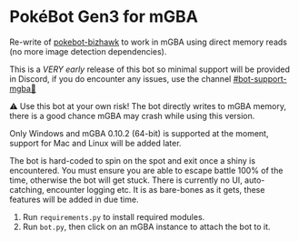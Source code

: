 # PokéBot Gen3 for mGBA

Re-write of [pokebot-bizhawk](https://github.com/40Cakes/pokebot-bizhawk) to work in mGBA using direct memory reads (no more image detection dependencies).

This is a *VERY early* release of this bot so minimal support will be provided in Discord, if you do encounter any issues, use the channel [#bot-support-mgba🧪](https://discord.com/channels/1057088810950860850/1139190426834833528)

⚠ Use this bot at your own risk! The bot directly writes to mGBA memory, there is a good chance mGBA may crash while using this version.

Only Windows and mGBA 0.10.2 (64-bit) is supported at the moment, support for Mac and Linux will be added later.

The bot is hard-coded to spin on the spot and exit once a shiny is encountered. You must ensure you are able to escape battle 100% of the time, otherwise the bot will get stuck. There is currently no UI, auto-catching, encounter logging etc. It is as bare-bones as it gets, these features will be added in due time.

1. Run `requirements.py` to install required modules.
2. Run `bot.py`, then click on an mGBA instance to attach the bot to it.